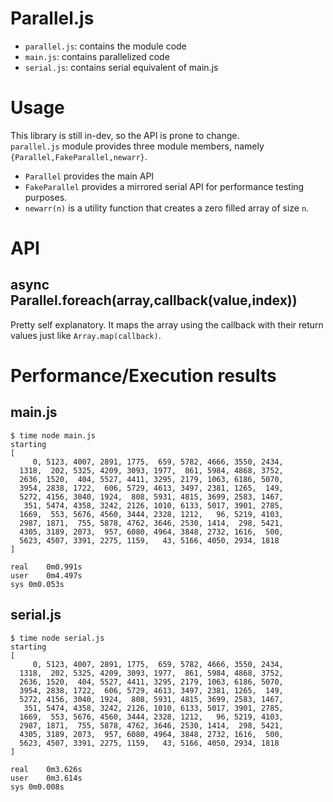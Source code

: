 # Parallel.js
* `parallel.js`: contains the module code  
* `main.js`: contains parallelized code  
* `serial.js`: contains serial equivalent of main.js  

# Usage
This library is still in-dev, so the API is prone to change.  
`parallel.js` module provides three module members, namely `{Parallel,FakeParallel,newarr}`.  
* `Parallel` provides the main API  
* `FakeParallel` provides a mirrored serial API for performance testing purposes.  
* `newarr(n)` is a utility function that creates a zero filled array of size `n`.  

# API
## async Parallel.foreach(array,callback(value,index))
Pretty self explanatory. It maps the array using the callback with their return values just like `Array.map(callback)`.

# Performance/Execution results
## main.js
```
$ time node main.js
starting
[
     0, 5123, 4007, 2891, 1775,  659, 5782, 4666, 3550, 2434,
  1318,  202, 5325, 4209, 3093, 1977,  861, 5984, 4868, 3752,
  2636, 1520,  404, 5527, 4411, 3295, 2179, 1063, 6186, 5070,
  3954, 2838, 1722,  606, 5729, 4613, 3497, 2381, 1265,  149,
  5272, 4156, 3040, 1924,  808, 5931, 4815, 3699, 2583, 1467,
   351, 5474, 4358, 3242, 2126, 1010, 6133, 5017, 3901, 2785,
  1669,  553, 5676, 4560, 3444, 2328, 1212,   96, 5219, 4103,
  2987, 1871,  755, 5878, 4762, 3646, 2530, 1414,  298, 5421,
  4305, 3189, 2073,  957, 6080, 4964, 3848, 2732, 1616,  500,
  5623, 4507, 3391, 2275, 1159,   43, 5166, 4050, 2934, 1818
]

real	0m0.991s
user	0m4.497s
sys	0m0.053s
```
## serial.js
```
$ time node serial.js
starting
[
     0, 5123, 4007, 2891, 1775,  659, 5782, 4666, 3550, 2434,
  1318,  202, 5325, 4209, 3093, 1977,  861, 5984, 4868, 3752,
  2636, 1520,  404, 5527, 4411, 3295, 2179, 1063, 6186, 5070,
  3954, 2838, 1722,  606, 5729, 4613, 3497, 2381, 1265,  149,
  5272, 4156, 3040, 1924,  808, 5931, 4815, 3699, 2583, 1467,
   351, 5474, 4358, 3242, 2126, 1010, 6133, 5017, 3901, 2785,
  1669,  553, 5676, 4560, 3444, 2328, 1212,   96, 5219, 4103,
  2987, 1871,  755, 5878, 4762, 3646, 2530, 1414,  298, 5421,
  4305, 3189, 2073,  957, 6080, 4964, 3848, 2732, 1616,  500,
  5623, 4507, 3391, 2275, 1159,   43, 5166, 4050, 2934, 1818
]

real	0m3.626s
user	0m3.614s
sys	0m0.008s
```
